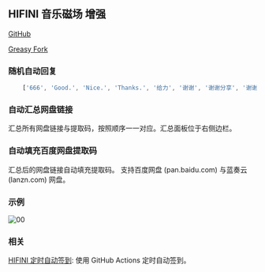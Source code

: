 ## HIFINI 音乐磁场 增强

[GitHub](https://github.com/ewigl/hifini-enhanced)

[Greasy Fork](https://greasyfork.org/zh-CN/scripts/502411-hifini-%E9%9F%B3%E4%B9%90%E7%A3%81%E5%9C%BA-%E5%A2%9E%E5%BC%BA)

### 随机自动回复

```Javascript
    ['666', 'Good.', 'Nice.', 'Thanks.', '给力', '谢谢', '谢谢分享', '谢谢大佬', '感谢', '感谢分享', '感谢大佬'],
```

### 自动汇总网盘链接

汇总所有网盘链接与提取码，按照顺序一一对应。汇总面板位于右侧边栏。

### 自动填充百度网盘提取码

汇总后的网盘链接自动填充提取码。
支持百度网盘 (pan.baidu.com) 与蓝奏云 (lanzn.com) 网盘。

### 示例

![00](https://raw.githubusercontent.com/ewigl/hus/main/images/00.png)

### 相关

[HIFINI 定时自动签到](https://github.com/ewigl/hifini-auto-checkin): 使用 GitHub Actions 定时自动签到。
